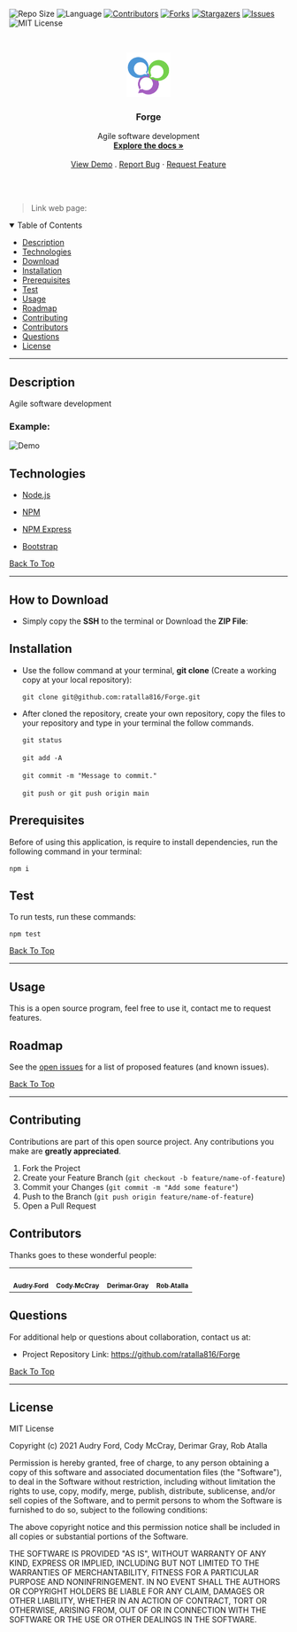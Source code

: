 
![Repo Size][repo-size]
![Language][GitHub-language]
[![Contributors][contributors-shield]][contributors-url]
[![Forks][forks-shield]][forks-url]
[![Stargazers][stars-shield]][stars-url]
[![Issues][issues-shield]][issues-url]
![MIT License][license-shield]

<br />
<p align="center">

<img src="./assets/images/logo.png" alt="Logo" width="80" height="80">

<h3 align="center" id="forge">Forge</h3>

<p align="center">
Agile software development
<br />
<a href="#how-to-download"><strong>Explore the docs »</strong></a>
<br />
<br />
<a href="#example">View Demo</a>
.
<a href="https://github.com/ratalla816/Forge/issues">Report Bug</a>
·
<a href="https://github.com/ratalla816/Forge/issues">Request Feature</a>
</p>
</p>
<br />
<br />

> Link web page: 

<details open="open">
<summary>Table of Contents</summary>
<ul>
<li><a href="#description">Description</a></li>
<li><a href="#technologies">Technologies</a></li>
<li><a href="#how-to-download">Download</a></li>
<li><a href="#installation">Installation</a></li>
<li><a href="#prerequisites">Prerequisites</a></li>
<li><a href="#test">Test</a></li>
<li><a href="#usage">Usage</a></li>
<li><a href="#roadmap">Roadmap</a></li>
<li><a href="#contributing">Contributing</a></li>
<li><a href="#contributors">Contributors</a></li>
<li><a href="#questions">Questions</a></li>
<li><a href="#license">License</a></li>
</ul>
</details>


---
  
## Description
  
Agile software development


### Example:
  
  ![Demo](./images/demo.gif)


## Technologies

- <p><a href="https://nodejs.org/">Node.js</a></p>
- <p><a href="https://www.npmjs.com/">NPM</a></p>
- <p><a href="https://www.npmjs.com/package/express">NPM Express</a></p>
- <p><a href="https://getbootstrap.com/">Bootstrap</a></p>

[Back To Top](#forge)

---

## How to Download

- Simply copy the **SSH** to the terminal or Download the **ZIP File**:

## Installation

- Use the follow command at your terminal, **git clone** (Create a working copy at your local repository):

  ```
  git clone git@github.com:ratalla816/Forge.git
  ```

- After cloned the repository, create your own repository, copy the files to your repository and type in your terminal the follow commands. 

  ```
  git status

  git add -A

  git commit -m "Message to commit."

  git push or git push origin main
  ```

## Prerequisites

Before of using this application, is require to install dependencies, run the following command in your terminal:

  ```
  npm i
  ```

## Test

To run tests, run these commands:

  ```
  npm test
  ```

[Back To Top](#forge)

---


  ## Usage

  This is a open source program, feel free to use it, contact me to request features.
    

<!-- ROADMAP -->
## Roadmap

See the [open issues](https://github.com/ratalla816/Forge/issues) for a list of proposed features (and known issues).

[Back To Top](#forge)

---

<!-- CONTRIBUTORS -->
## Contributing

Contributions are part of this open source project. Any contributions you make are **greatly appreciated**.

1. Fork the Project
2. Create your Feature Branch (`git checkout -b feature/name-of-feature`)
3. Commit your Changes (`git commit -m "Add some feature"`)
4. Push to the Branch (`git push origin feature/name-of-feature`)
5. Open a Pull Request

## Contributors

Thanks goes to these wonderful people:

<!-- CONTRIBUTORS-LIST:START - Do not remove or modify this section -->
<table>
  <tr>
    <td align="center"><a href="https://github.com/audryf"><img src="" width="100px;" alt=""/><br /><sub><b>Audry Ford</b></sub></a><br /></td>
    <td align="center"><a href="https://github.com/"><img src="" width="100px;" alt=""/><br /><sub><b>Cody McCray</b></sub></a><br /></td>
    <td align="center"><a href="https://github.com/Derimarg"><img src="" width="100px;" alt=""/><br /><sub><b>Derimar Gray</b></sub></a><br /></td>
    <td align="center"><a href="https://github.com/ratalla816"><img src="https://avatars.githubusercontent.com" width="100px;" alt=""/><br /><sub><b>Rob Atalla</b></sub></a><br /></td>
  </tr>
</table>

<!-- CONTRIBUTORS-LIST:END -->

## Questions

For additional help or questions about collaboration, contact us at: 
- Project Repository Link: https://github.com/ratalla816/Forge

[Back To Top](#forge)

---


## License

MIT License

Copyright (c) 2021 Audry Ford, Cody McCray, Derimar Gray, Rob Atalla

Permission is hereby granted, free of charge, to any person obtaining a copy
of this software and associated documentation files (the "Software"), to deal
in the Software without restriction, including without limitation the rights
to use, copy, modify, merge, publish, distribute, sublicense, and/or sell
copies of the Software, and to permit persons to whom the Software is
furnished to do so, subject to the following conditions:

The above copyright notice and this permission notice shall be included in all
copies or substantial portions of the Software.

THE SOFTWARE IS PROVIDED "AS IS", WITHOUT WARRANTY OF ANY KIND, EXPRESS OR
IMPLIED, INCLUDING BUT NOT LIMITED TO THE WARRANTIES OF MERCHANTABILITY,
FITNESS FOR A PARTICULAR PURPOSE AND NONINFRINGEMENT. IN NO EVENT SHALL THE
AUTHORS OR COPYRIGHT HOLDERS BE LIABLE FOR ANY CLAIM, DAMAGES OR OTHER
LIABILITY, WHETHER IN AN ACTION OF CONTRACT, TORT OR OTHERWISE, ARISING FROM,
OUT OF OR IN CONNECTION WITH THE SOFTWARE OR THE USE OR OTHER DEALINGS IN THE
SOFTWARE.
  

[repo-size]: https://img.shields.io/github/repo-size/ratalla816/Forge?style=for-the-badge
[GitHub-language]: https://img.shields.io/github/languages/top/ratalla816/Forge?color=yellow&style=for-the-badge
[contributors-shield]: https://img.shields.io/github/contributors/ratalla816/Forge.svg?style=for-the-badge
[contributors-url]: https://github.com/ratalla816/Forge/graphs/contributors
[forks-shield]: https://img.shields.io/github/forks/ratalla816/Forge.svg?color=9cf&style=for-the-badge
[forks-url]: https://github.com/ratalla816/Forge/network/members
[stars-shield]: https://img.shields.io/github/stars/ratalla816/Forge.svg?color=blueviolet&style=for-the-badge
[stars-url]: https://github.com/ratalla816/Forge/stargazers
[issues-shield]: https://img.shields.io/github/issues/ratalla816/Forge.svg?style=for-the-badge
[issues-url]: https://github.com/ratalla816/Forge/issues
[license-shield]: https://img.shields.io/static/v1?label=license&message=MIT&color=yellowgreen.svg&style=for-the-badge
  